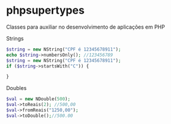 # phpsupertypes

Classes para auxiliar no desenvolvimento de aplicações em PHP

Strings

```php
$string = new NString("CPF é 12345678911");
echo $string->numbersOnly(); //123456789
$string = new NString("CPF é 12345678911");
if ($string->startsWith("C")) {

}
```

Doubles
```php
$val = new NDouble(500);
$val->toReais(2); //500,00
$val->fromReais("1250,00");
$val->toDouble();//500.00
```
